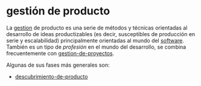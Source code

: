 # gestión de producto

La [gestion](gestion.md) de producto es una serie de métodos y técnicas orientadas al desarrollo de ideas productizables (es decir, susceptibles de producción en serie y escalabilidad) principalmente orientadas al mundo del [software](software.md). También es un tipo de *profesión* en el mundo del desarrollo, se combina frecuentemente con [gestion-de-proyectos](gestion-de-proyectos.md).

Algunas de sus fases más generales son:

* [descubrimiento-de-producto](descubrimiento-de-producto.md)
